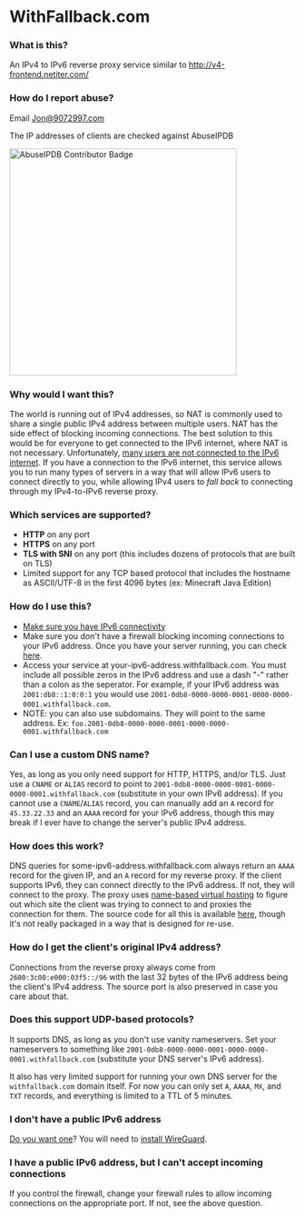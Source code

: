 # WithFallback.com

### **What is this?**
An IPv4 to IPv6 reverse proxy service similar to http://v4-frontend.netiter.com/

### **How do I report abuse?**
Email Jon@9072997.com

The IP addresses of clients are checked against AbuseIPDB

<a href="https://www.abuseipdb.com/user/74550"
   title="AbuseIPDB is an IP address blacklist for webmasters and sysadmins to report IP addresses engaging in abusive behavior on their networks">
<img src="https://www.abuseipdb.com/contributor/74550.svg" alt="AbuseIPDB Contributor Badge" style="width: 400px;">
</a>

### **Why would I want this?**
The world is running out of IPv4 addresses, so NAT is commonly used to share a single public IPv4 address between multiple users. NAT has the side effect of blocking incoming connections. The best solution to this would be for everyone to get connected to the IPv6 internet, where NAT is not necessary. Unfortunately, [many users are not connected to the IPv6 internet](https://www.google.com/intl/en/ipv6/statistics.html). If you have a connection to the IPv6 internet, this service allows you to run many types of servers in a way that will allow IPv6 users to connect directly to you, while allowing IPv4 users to *fall back* to connecting through my IPv4-to-IPv6 reverse proxy.

### **Which services are supported?**
* **HTTP** on any port
* **HTTPS** on any port
* **TLS with SNI** on any port (this includes dozens of protocols that are built on TLS)
* Limited support for any TCP based protocol that includes the hostname as ASCII/UTF-8 in the first 4096 bytes (ex: Minecraft Java Edition)

### **How do I use this?**
* [Make sure you have IPv6 connectivity](https://ipv6-test.com/)
* Make sure you don't have a firewall blocking incoming connections to your IPv6 address. Once you have your server running, you can check [here](http://www.ipv6scanner.com/cgi-bin/main.py).
* Access your service at your-ipv6-address.withfallback.com. You must include all possible zeros in the IPv6 address and use a dash "-" rather than a colon as the seperator. For example, if your IPv6 address was `2001:db8::1:0:0:1` you would use `2001-0db8-0000-0000-0001-0000-0000-0001.withfallback.com`.
* NOTE: you can also use subdomains. They will point to the same address. Ex: `foo.2001-0db8-0000-0000-0001-0000-0000-0001.withfallback.com`

### **Can I use a custom DNS name?**
Yes, as long as you only need support for HTTP, HTTPS, and/or TLS. Just use a `CNAME` or `ALIAS` record to point to `2001-0db8-0000-0000-0001-0000-0000-0001.withfallback.com` (substitute in your own IPv6 address). If you cannot use a `CNAME`/`ALIAS` record, you can manually add an `A` record for `45.33.22.33` and an `AAAA` record for your IPv6 address, though this may break if I ever have to change the server's public IPv4 address.

### **How does this work?**
DNS queries for some-ipv6-address.withfallback.com always return an `AAAA` record for the given IP, and an `A` record for my reverse proxy. If the client supports IPv6, they can connect directly to the IPv6 address. If not, they will connect to the proxy. The proxy uses [name-based virtual hosting](https://en.wikipedia.org/wiki/Virtual_hosting#Name-based) to figure out which site the client was trying to connect to and proxies the connection for them. The source code for all this is available [here](https://github.com/9072997/uvhost), though it's not really packaged in a way that is designed for re-use.

### **How do I get the client's original IPv4 address?**
Connections from the reverse proxy always come from `2600:3c00:e000:03f5::/96` with the last 32 bytes of the IPv6 address being the client's IPv4 address. The source port is also preserved in case you care about that.

### **Does this support UDP-based protocols?**
It supports DNS, as long as you don't use vanity nameservers. Set your nameservers to something like `2001-0db8-0000-0000-0001-0000-0000-0001.withfallback.com` (substitute your DNS server's IPv6 address).

It also has very limited support for running your own DNS server for the `withfallback.com` domain itself. For now you can only set `A`, `AAAA`, `MX`, and `TXT` records, and everything is limited to a TTL of 5 minutes.

### **I don't have a public IPv6 address**
[Do you want one](http://wireguard.9072997.net/)? You will need to [install WireGuard](https://www.wireguard.com/install/).

### **I have a public IPv6 address, but I can't accept incoming connections**
If you control the firewall, change your firewall rules to allow incoming connections on the appropriate port. If not, see the above question.
